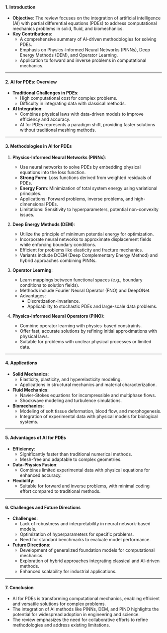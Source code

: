 #### **1. Introduction**

- **Objective**: The review focuses on the integration of artificial intelligence (AI) with partial differential equations (PDEs) to address computational mechanics problems in solid, fluid, and biomechanics.
- **Key Contributions**:
    - A comprehensive summary of AI-driven methodologies for solving PDEs.
    - Emphasis on Physics-Informed Neural Networks (PINNs), Deep Energy Methods (DEM), and Operator Learning.
    - Application to forward and inverse problems in computational mechanics.

---

#### **2. AI for PDEs: Overview**

- **Traditional Challenges in PDEs**:
    - High computational cost for complex problems.
    - Difficulty in integrating data with classical methods.
- **AI Integration**:
    - Combines physical laws with data-driven models to improve efficiency and accuracy.
    - AI for PDEs represents a paradigm shift, providing faster solutions without traditional meshing methods.

---

#### **3. Methodologies in AI for PDEs**

1. **Physics-Informed Neural Networks (PINNs)**:
    
    - Use neural networks to solve PDEs by embedding physical equations into the loss function.
    - **Strong Form**: Loss functions derived from weighted residuals of PDEs.
    - **Energy Form**: Minimization of total system energy using variational principles.
    - Applications: Forward problems, inverse problems, and high-dimensional PDEs.
    - Limitations: Sensitivity to hyperparameters, potential non-convexity issues.
2. **Deep Energy Methods (DEM)**:
    
    - Utilize the principle of minimum potential energy for optimization.
    - Incorporate neural networks to approximate displacement fields while enforcing boundary conditions.
    - Efficient for problems like elasticity and fracture mechanics.
    - Variants include DCEM (Deep Complementary Energy Method) and hybrid approaches combining PINNs.
3. **Operator Learning**:
    
    - Learn mappings between functional spaces (e.g., boundary conditions to solution fields).
    - Methods include Fourier Neural Operator (FNO) and DeepONet.
    - Advantages:
        - Discretization-invariance.
        - Applicability to stochastic PDEs and large-scale data problems.
4. **Physics-Informed Neural Operators (PINO)**:
    
    - Combine operator learning with physics-based constraints.
    - Offer fast, accurate solutions by refining initial approximations with physical laws.
    - Suitable for problems with unclear physical processes or limited data.

---

#### **4. Applications**

- **Solid Mechanics**:
    - Elasticity, plasticity, and hyperelasticity modeling.
    - Applications in structural mechanics and material characterization.
- **Fluid Mechanics**:
    - Navier-Stokes equations for incompressible and multiphase flows.
    - Shockwave modeling and turbulence simulations.
- **Biomechanics**:
    - Modeling of soft tissue deformation, blood flow, and morphogenesis.
    - Integration of experimental data with physical models for biological systems.

---

#### **5. Advantages of AI for PDEs**

- **Efficiency**:
    - Significantly faster than traditional numerical methods.
    - Mesh-free and adaptable to complex geometries.
- **Data-Physics Fusion**:
    - Combines limited experimental data with physical equations for enhanced accuracy.
- **Flexibility**:
    - Suitable for forward and inverse problems, with minimal coding effort compared to traditional methods.

---

#### **6. Challenges and Future Directions**

- **Challenges**:
    - Lack of robustness and interpretability in neural network-based models.
    - Optimization of hyperparameters for specific problems.
    - Need for standard benchmarks to evaluate model performance.
- **Future Directions**:
    - Development of generalized foundation models for computational mechanics.
    - Exploration of hybrid approaches integrating classical and AI-driven methods.
    - Enhanced scalability for industrial applications.

---

#### **7. Conclusion**

- AI for PDEs is transforming computational mechanics, enabling efficient and versatile solutions for complex problems.
- The integration of AI methods like PINNs, DEM, and PINO highlights the potential for widespread adoption in engineering and science.
- The review emphasizes the need for collaborative efforts to refine methodologies and address existing limitations.